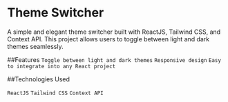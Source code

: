 # Theme Switcher

A simple and elegant theme switcher built with ReactJS, Tailwind CSS, and Context API. This project allows users to toggle between light and dark themes seamlessly.


##Features
`Toggle between light and dark themes`
`Responsive design`
`Easy to integrate into any React project`



##Technologies Used

`ReactJS`
`Tailwind CSS`
`Context API`

